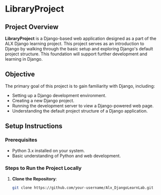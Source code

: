 # LibraryProject

## Project Overview
**LibraryProject** is a Django-based web application designed as a part of the ALX Django learning project. This project serves as an introduction to Django by walking through the basic setup and exploring Django's default project structure. This foundation will support further development and learning in Django.

## Objective
The primary goal of this project is to gain familiarity with Django, including:
- Setting up a Django development environment.
- Creating a new Django project.
- Running the development server to view a Django-powered web page.
- Understanding the default project structure of a Django application.

## Setup Instructions

### Prerequisites
- Python 3.x installed on your system.
- Basic understanding of Python and web development.
  
### Steps to Run the Project Locally

1. **Clone the Repository**:
   ```bash
   git clone https://github.com/your-username/Alx_DjangoLearnLab.git
